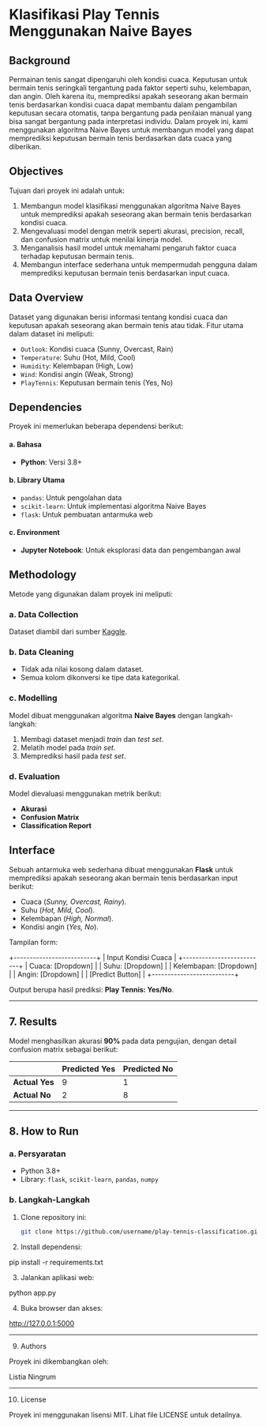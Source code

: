 # Klasifikasi Play Tennis Menggunakan Naive Bayes

## Background
Permainan tenis sangat dipengaruhi oleh kondisi cuaca. Keputusan untuk bermain tenis seringkali tergantung pada faktor seperti suhu, kelembapan, dan angin. Oleh karena itu, memprediksi apakah seseorang akan bermain tenis berdasarkan kondisi cuaca dapat membantu dalam pengambilan keputusan secara otomatis, tanpa bergantung pada penilaian manual yang bisa sangat bergantung pada interpretasi individu. Dalam proyek ini, kami menggunakan algoritma Naive Bayes untuk membangun model yang dapat memprediksi keputusan bermain tenis berdasarkan data cuaca yang diberikan.

## Objectives
Tujuan dari proyek ini adalah untuk:
1. Membangun model klasifikasi menggunakan algoritma Naive Bayes untuk memprediksi apakah seseorang akan bermain tenis berdasarkan kondisi cuaca.
2. Mengevaluasi model dengan metrik seperti akurasi, precision, recall, dan confusion matrix untuk menilai kinerja model.
3. Menganalisis hasil model untuk memahami pengaruh faktor cuaca terhadap keputusan bermain tenis.
4. Membangun interface sederhana untuk mempermudah pengguna dalam memprediksi keputusan bermain tenis berdasarkan input cuaca.

## Data Overview
Dataset yang digunakan berisi informasi tentang kondisi cuaca dan keputusan apakah seseorang akan bermain tenis atau tidak. Fitur utama dalam dataset ini meliputi:
- `Outlook`: Kondisi cuaca (Sunny, Overcast, Rain)
- `Temperature`: Suhu (Hot, Mild, Cool)
- `Humidity`: Kelembapan (High, Low)
- `Wind`: Kondisi angin (Weak, Strong)
- `PlayTennis`: Keputusan bermain tenis (Yes, No)

## Dependencies
Proyek ini memerlukan beberapa dependensi berikut:

#### a. Bahasa
- **Python**: Versi 3.8+

#### b. Library Utama  
- `pandas`: Untuk pengolahan data  
- `scikit-learn`: Untuk implementasi algoritma Naive Bayes  
- `flask`: Untuk pembuatan antarmuka web

#### c. Environment  
- **Jupyter Notebook**: Untuk eksplorasi data dan pengembangan awal

## Methodology
Metode yang digunakan dalam proyek ini meliputi: 

### a. Data Collection  
Dataset diambil dari sumber [Kaggle](https://www.kaggle.com/datasets/fredericobreno/play-tennis).  

### b. Data Cleaning  
- Tidak ada nilai kosong dalam dataset.  
- Semua kolom dikonversi ke tipe data kategorikal.  

### c. Modelling  
Model dibuat menggunakan algoritma **Naive Bayes** dengan langkah-langkah:  
1. Membagi dataset menjadi *train* dan *test set*.  
2. Melatih model pada *train set*.  
3. Memprediksi hasil pada *test set*.  

### d. Evaluation  
Model dievaluasi menggunakan metrik berikut:  
- **Akurasi**  
- **Confusion Matrix**  
- **Classification Report**

## Interface  
Sebuah antarmuka web sederhana dibuat menggunakan **Flask** untuk memprediksi apakah seseorang akan bermain tenis berdasarkan input berikut:  
- Cuaca (*Sunny, Overcast, Rainy*).  
- Suhu (*Hot, Mild, Cool*).  
- Kelembapan (*High, Normal*).  
- Kondisi angin (*Yes, No*).  

Tampilan form:

+--------------------------+ | Input Kondisi Cuaca      | +--------------------------+ | Cuaca: [Dropdown]        | | Suhu: [Dropdown]         | | Kelembapan: [Dropdown]   | | Angin: [Dropdown]        | | [Predict Button]         | +--------------------------+

Output berupa hasil prediksi: **Play Tennis: Yes/No**.  

---

## 7. Results  
Model menghasilkan akurasi **90%** pada data pengujian, dengan detail confusion matrix sebagai berikut:  

|               | Predicted Yes | Predicted No |  
|---------------|---------------|--------------|  
| **Actual Yes** | 9             | 1            |  
| **Actual No**  | 2             | 8            |  

---

## 8. How to Run  

### a. Persyaratan  
- Python 3.8+  
- Library: `flask`, `scikit-learn`, `pandas`, `numpy`  

### b. Langkah-Langkah  
1. Clone repository ini:  
   ```bash
   git clone https://github.com/username/play-tennis-classification.git

2. Install dependensi:

pip install -r requirements.txt


3. Jalankan aplikasi web:

python app.py


4. Buka browser dan akses:

http://127.0.0.1:5000




---

9. Authors

Proyek ini dikembangkan oleh:

Listia Ningrum



---

10. License

Proyek ini menggunakan lisensi MIT. Lihat file LICENSE untuk detailnya.

